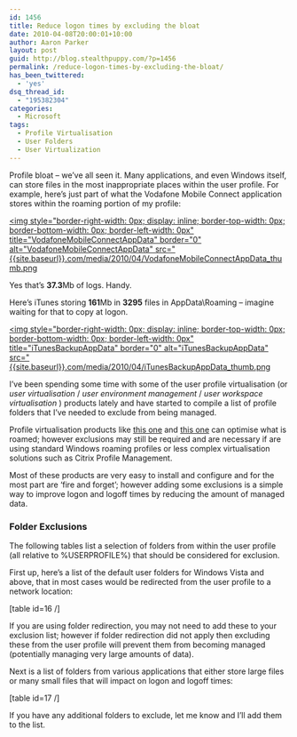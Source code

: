 ```yaml
---
id: 1456
title: Reduce logon times by excluding the bloat
date: 2010-04-08T20:00:01+10:00
author: Aaron Parker
layout: post
guid: http://blog.stealthpuppy.com/?p=1456
permalink: /reduce-logon-times-by-excluding-the-bloat/
has_been_twittered:
  - 'yes'
dsq_thread_id:
  - "195382304"
categories:
  - Microsoft
tags:
  - Profile Virtualisation
  - User Folders
  - User Virtualization
---
```

Profile bloat – we’ve all seen it. Many applications, and even Windows itself, can store files in the most inappropriate places within the user profile. For example, here’s just part of what the Vodafone Mobile Connect application stores within the roaming portion of my profile:

[<img style="border-right-width: 0px; display: inline; border-top-width: 0px; border-bottom-width: 0px; border-left-width: 0px" title="VodafoneMobileConnectAppData" border="0" alt="VodafoneMobileConnectAppData" src="{{site.baseurl}}.com/media/2010/04/VodafoneMobileConnectAppData_thumb.png]({{site.baseurl}}/media/2010/04/VodafoneMobileConnectAppData.png) 

Yes that’s **37.3**Mb of logs. Handy.

Here’s iTunes storing **161**Mb in **3295** files in AppData\Roaming – imagine waiting for that to copy at logon.

[<img style="border-right-width: 0px; display: inline; border-top-width: 0px; border-bottom-width: 0px; border-left-width: 0px" title="iTunesBackupAppData" border="0" alt="iTunesBackupAppData" src="{{site.baseurl}}.com/media/2010/04/iTunesBackupAppData_thumb.png]({{site.baseurl}}/media/2010/04/iTunesBackupAppData.png) 

I’ve been spending some time with some of the user profile virtualisation (or _user virtualisation_ / _user environment management_ / _user workspace virtualisation_ ) products lately and have started to compile a list of profile folders that I’ve needed to exclude from being managed.

Profile virtualisation products like [this one](http://www.appsense.com/products/environmentmanager/) and [this one](http://www.ressoftware.com/pm-products.aspx?PageID=174) can optimise what is roamed; however exclusions may still be required and are necessary if are using standard Windows roaming profiles or less complex virtualisation solutions such as Citrix Profile Management.

Most of these products are very easy to install and configure and for the most part are ‘fire and forget’; however adding some exclusions is a simple way to improve logon and logoff times by reducing the amount of managed data.

### Folder Exclusions

The following tables list a selection of folders from within the user profile (all relative to %USERPROFILE%) that should be considered for exclusion.

First up, here’s a list of the default user folders for Windows Vista and above, that in most cases would be redirected from the user profile to a network location:

[table id=16 /]

If you are using folder redirection, you may not need to add these to your exclusion list; however if folder redirection did not apply then excluding these from the user profile will prevent them from becoming managed (potentially managing very large amounts of data).

Next is a list of folders from various applications that either store large files or many small files that will impact on logon and logoff times:

[table id=17 /]

If you have any additional folders to exclude, let me know and I’ll add them to the list.
